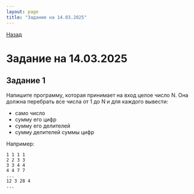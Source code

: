 ```yaml
---
layout: page
title: "Задание на 14.03.2025"
---
```

[Назад](/compsci/10a2024.html)

# Задание на 14.03.2025

## Задание 1

Напишите программу, которая принимает на вход целое число N. Она должна перебрать все числа от 1 до N и для каждого вывести:

* само число
* сумму его цифр
* сумму его делителей
* сумму делителей суммы цифр

Например:

```
1 1 1 1
2 2 3 3
3 3 4 4
4 4 7 7
...
12 3 28 4
...
```